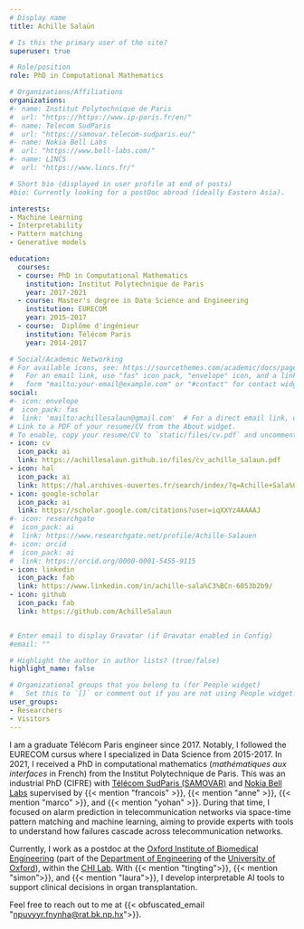 ```yaml
---
# Display name
title: Achille Salaün

# Is this the primary user of the site?
superuser: true

# Role/position
role: PhD in Computational Mathematics

# Organizations/Affiliations
organizations:
#- name: Institut Polytechnique de Paris
#  url: "https://https://www.ip-paris.fr/en/"
#- name: Telecom SudParis
#  url: "https://samovar.telecom-sudparis.eu/"
#- name: Nokia Bell Labs
#  url: "https://www.bell-labs.com/"
#- name: LINCS
#  url: "https://www.lincs.fr/"

# Short bio (displayed in user profile at end of posts)
#bio: Currently looking for a postDoc abroad (ideally Eastern Asia).

interests:
- Machine Learning
- Interpretability
- Pattern matching
- Generative models

education:
  courses:
  - course: PhD in Computational Mathematics
    institution: Institut Polytechnique de Paris
    year: 2017-2021
  - course: Master's degree in Data Science and Engineering
    institution: EURECOM
    year: 2015-2017
  - course:  Diplôme d'ingénieur
    institution: Télécom Paris
    year: 2014-2017

# Social/Academic Networking
# For available icons, see: https://sourcethemes.com/academic/docs/page-builder/#icons
#   For an email link, use "fas" icon pack, "envelope" icon, and a link in the
#   form "mailto:your-email@example.com" or "#contact" for contact widget.
social:
#- icon: envelope
#  icon_pack: fas
#  link: 'mailto:achillesalaun@gmail.com'  # For a direct email link, use "mailto:test@example.org".
# Link to a PDF of your resume/CV from the About widget.
# To enable, copy your resume/CV to `static/files/cv.pdf` and uncomment the lines below.
- icon: cv
  icon_pack: ai
  link: https://achillesalaun.github.io/files/cv_achille_salaun.pdf
- icon: hal
  icon_pack: ai
  link: https://hal.archives-ouvertes.fr/search/index/?q=Achille+Sala%C3%BCn&authIdHal_s=achille-salaun
- icon: google-scholar
  icon_pack: ai
  link: https://scholar.google.com/citations?user=iqXXYz4AAAAJ
#- icon: researchgate
#  icon_pack: ai
#  link: https://www.researchgate.net/profile/Achille-Salauen
#- icon: orcid
#  icon_pack: ai
#  link: https://orcid.org/0000-0001-5455-9115
- icon: linkedin
  icon_pack: fab
  link: https://www.linkedin.com/in/achille-sala%C3%BCn-6053b2b9/
- icon: github
  icon_pack: fab
  link: https://github.com/AchilleSalaun


# Enter email to display Gravatar (if Gravatar enabled in Config)
#email: ""

# Highlight the author in author lists? (true/false)
highlight_name: false

# Organizational groups that you belong to (for People widget)
#   Set this to `[]` or comment out if you are not using People widget.
user_groups:
- Researchers
- Visitors
---
```


I am a graduate Télécom Paris engineer since 2017.
Notably, I followed the EURECOM cursus where I specialized in Data Science from 2015-2017.
In 2021, I received a PhD in computational mathematics (_mathématiques aux interfaces_ in French) from the Institut Polytechnique de Paris.
This was an industrial PhD (CIFRE) with [Télécom SudParis (SAMOVAR)](https://samovar.telecom-sudparis.eu/) and [Nokia Bell Labs](https://www.bell-labs.com/) supervised by {{< mention "francois" >}}, {{< mention "anne" >}}, {{< mention "marco" >}}, and {{< mention "yohan" >}}.
During that time, I focused on alarm prediction in telecommunication networks via space-time pattern matching and machine learning,
aiming to provide experts with tools to understand how failures cascade across telecommunication networks.

Currently, I work as a postdoc at the [Oxford Institute of Biomedical Engineering](https://eng.ox.ac.uk/) (part of the [Department of Engineering](https://ibme.ox.ac.uk/) of the [University of Oxford](https://www.ox.ac.uk/)), within the [CHI Lab](https://eng.ox.ac.uk/chi/).
With {{< mention "tingting">}}, {{< mention "simon">}}, and {{< mention "laura">}}, I develop interpretable AI tools to support clinical decisions in organ transplantation.

Feel free to reach out to me at {{< obfuscated_email "npuvyyr.fnynha@rat.bk.np.hx">}}.

<!-- npuvyyrfnynha@tznvy.pbz -->
